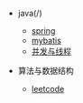 * java(/)
  * [spring](zh-cn/quickstart.md)
  * [mybatis](zh-cn/more-pages.md)
  * [并发与线程](zh-cn/custom-navbar.md)



* 算法与数据结构
  * [leetcode](leetcode/_sidebar.md)
